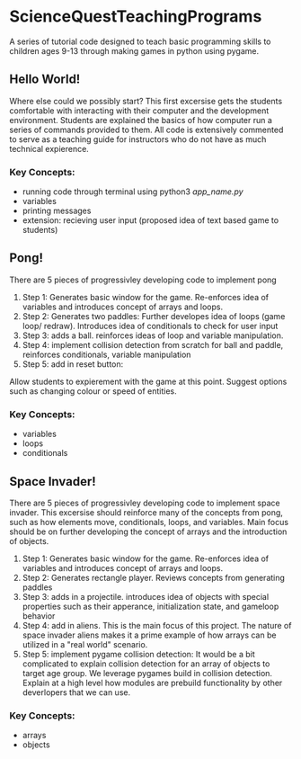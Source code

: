 # ScienceQuestTeachingPrograms
A series of tutorial code designed to teach basic programming skills to children ages 9-13 through making games in python using pygame.

## Hello World!
Where else could we possibly start? This first excersise gets the students comfortable with interacting with their computer and the development environment. Students are explained the basics of how computer run a series of commands provided to them. All code is extensively commented to serve as a teaching guide for instructors who do not have as much technical expierence.

### Key Concepts:
* running code through terminal using python3 <em>app_name.py</em>
* variables
* printing messages
* extension: recieving user input (proposed idea of text based game to students)

## Pong!
There are 5 pieces of progressivley developing code to implement pong
<ol>
  <li>Step 1: Generates basic window for the game. Re-enforces idea of variables and introduces concept of arrays and loops.</li>
  <li>Step 2: Generates two paddles: Further developes idea of loops (game loop/ redraw). Introduces idea of conditionals to check for user input</li>
  <li>Step 3: adds a ball. reinforces ideas of loop and variable manipulation.</li>
  <li>Step 4: implement collision detection from scratch for ball and paddle, reinforces conditionals, variable manipulation </li>
  <li>Step 5: add in reset button: </li>
</ol>
Allow students to expierement with the game at this point. Suggest options such as changing colour or speed of entities.

### Key Concepts:
* variables
* loops
* conditionals

## Space Invader!
There are 5 pieces of progressivley developing code to implement space invader. This excersise should reinforce many of the concepts from pong, such as how elements move, conditionals, loops, and variables. Main focus should be on further developing the concept of arrays and the introduction of objects. 
<ol>
  <li>Step 1: Generates basic window for the game. Re-enforces idea of variables and introduces concept of arrays and loops.</li>
  <li>Step 2: Generates rectangle player. Reviews concepts from generating paddles</li>
  <li>Step 3: adds in a projectile. introduces idea of objects with special properties such as their apperance, initialization state, and gameloop behavior</li>
  <li>Step 4: add in aliens. This is the main focus of this project. The nature of space invader aliens makes it a prime example of how arrays can be utilized in a "real world" scenario.  </li>
  <li>Step 5: implement pygame collision detection: It would be a bit complicated to explain collision detection for an array of objects to target age group. We leverage pygames build in collision detection. Explain at a high level how modules are prebuild functionality by other deverlopers that we can use.  </li>
</ol>

### Key Concepts:
* arrays
* objects
